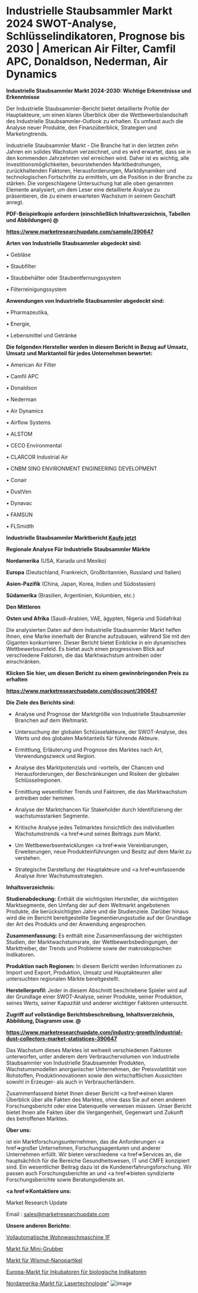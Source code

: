 # Industrielle Staubsammler Markt 2024 SWOT-Analyse, Schlüsselindikatoren, Prognose bis 2030 | American Air Filter, Camfil APC, Donaldson, Nederman, Air Dynamics

<strong>Industrielle Staubsammler Markt 2024-2030: Wichtige Erkenntnisse und Erkenntnisse</strong>

Der Industrielle Staubsammler-Bericht bietet detaillierte Profile der Hauptakteure, um einen klaren Überblick über die Wettbewerbslandschaft des Industrielle Staubsammler-Outlook zu erhalten. Es umfasst auch die Analyse neuer Produkte, den Finanzüberblick, Strategien und Marketingtrends.

Industrielle Staubsammler Markt - Die Branche hat in den letzten zehn Jahren ein solides Wachstum verzeichnet, und es wird erwartet, dass sie in den kommenden Jahrzehnten viel erreichen wird. Daher ist es wichtig, alle Investitionsmöglichkeiten, bevorstehenden Marktbedrohungen, zurückhaltenden Faktoren, Herausforderungen, Marktdynamiken und technologischen Fortschritte zu ermitteln, um die Position in der Branche zu stärken. Die vorgeschlagene Untersuchung hat alle oben genannten Elemente analysiert, um dem Leser eine detaillierte Analyse zu präsentieren, die zu einem erwarteten Wachstum in seinem Geschäft anregt.



<strong><b>PDF-Beispielkopie anfordern (einschließlich Inhaltsverzeichnis, Tabellen und Abbildungen) @ </b></strong>

<strong><a href=https://www.marketresearchupdate.com/sample/390647>

<strong>https://www.marketresearchupdate.com/sample/390647</u></a></strong></strong>



<strong>Arten von Industrielle Staubsammler abgedeckt sind:</strong>

• Gebläse

• Staubfilter

• Staubbehälter oder Staubentfernungssystem

• Filterreinigungssystem



<strong>Anwendungen von Industrielle Staubsammler abgedeckt sind:</strong>

• Pharmazeutika,

• Energie,

• Lebensmittel und Getränke



<strong>Die folgenden Hersteller werden in diesem Bericht in Bezug auf Umsatz, Umsatz und Marktanteil für jedes Unternehmen bewertet:</strong>

• American Air Filter

• Camfil APC

• Donaldson

• Nederman

• Air Dynamics

• Airflow Systems

• ALSTOM

• CECO Environmental

• CLARCOR Industrial Air

• CNBM SINO ENVIRONMENT ENGINEERING DEVELOPMENT

• Conair

• DustVen

• Dynavac

• FAMSUN

• FLSmidth



<strong>Industrielle Staubsammler Marktbericht <a href=https://www.marketresearchupdate.com/buynow/390647>Kaufe jetzt</a></strong>



<strong>Regionale Analyse Für Industrielle Staubsammler Märkte</strong>



<strong>Nordamerika</strong> (USA, Kanada und Mexiko)



<strong>Europa</strong> (Deutschland, Frankreich, Großbritannien, Russland und Italien)



<strong>Asien-Pazifik</strong> (China, Japan, Korea, Indien und Südostasien)



<strong>Südamerika</strong> (Brasilien, Argentinien, Kolumbien, etc.)



<strong>Den Mittleren</strong> 

<strong>Osten und Afrika</strong> (Saudi-Arabien, VAE, ägypten, Nigeria und Südafrika)

Die analysierten Daten auf dem Industrielle Staubsammler Markt helfen Ihnen, eine Marke innerhalb der Branche aufzubauen, während Sie mit den Giganten konkurrieren. Dieser Bericht bietet Einblicke in ein dynamisches Wettbewerbsumfeld. Es bietet auch einen progressiven Blick auf verschiedene Faktoren, die das Marktwachstum antreiben oder einschränken.



<strong>Klicken Sie hier, um diesen Bericht zu einem gewinnbringenden Preis zu erhalten
</strong>

<strong><a href=https://www.marketresearchupdate.com/discount/390647>https://www.marketresearchupdate.com/discount/390647</b></u></strong></a>



<strong>Die Ziele des Berichts sind:</strong>

- Analyse und Prognose der Marktgröße von Industrielle Staubsammler Branchen auf dem Weltmarkt.

- Untersuchung der globalen Schlüsselakteure, der SWOT-Analyse, des Werts und des globalen Marktanteils für führende Akteure.

- Ermittlung, Erläuterung und Prognose des Marktes nach Art, Verwendungszweck und Region.

- Analyse des Marktpotenzials und -vorteils, der Chancen und Herausforderungen, der Beschränkungen und Risiken der globalen Schlüsselregionen.

- Ermittlung wesentlicher Trends und Faktoren, die das Marktwachstum antreiben oder hemmen.

- Analyse der Marktchancen für Stakeholder durch Identifizierung der wachstumsstarken Segmente.

- Kritische Analyse jedes Teilmarktes hinsichtlich des individuellen Wachstumstrends <a href=>und</a> seines Beitrags zum Markt.

- Um Wettbewerbsentwicklungen <a href=>wie</a> Vereinbarungen, Erweiterungen, neue Produkteinführungen und Besitz auf dem Markt zu verstehen.

- Strategische Darstellung der Hauptakteure und <a href=>umfas</a>sende Analyse ihrer Wachstumsstrategien.



<strong>Inhaltsverzeichnis:</strong>



<strong>Studienabdeckung:</strong> Enthält die wichtigsten Hersteller, die wichtigsten Marktsegmente, den Umfang der auf dem Weltmarkt angebotenen Produkte, die berücksichtigten Jahre und die Studienziele. Darüber hinaus wird die im Bericht bereitgestellte Segmentierungsstudie auf der Grundlage der Art des Produkts und der Anwendung angesprochen.



<strong>Zusammenfassung:</strong> Es enthält eine Zusammenfassung der wichtigsten Studien, der Marktwachstumsrate, der Wettbewerbsbedingungen, der Markttreiber, der Trends und Probleme sowie der makroskopischen Indikatoren.



<strong>Produktion nach Regionen:</strong> In diesem Bericht werden Informationen zu Import und Export, Produktion, Umsatz und Hauptakteuren aller untersuchten regionalen Märkte bereitgestellt.



<strong>Herstellerprofil:</strong> Jeder in diesem Abschnitt beschriebene Spieler wird auf der Grundlage einer SWOT-Analyse, seiner Produkte, seiner Produktion, seines Werts, seiner Kapazität und anderer wichtiger Faktoren untersucht.



<strong><b>Zugriff auf vollständige Berichtsbeschreibung, Inhaltsverzeichnis, Abbildung, Diagramm usw. @ </b></strong>

<strong><a href=https://www.marketresearchupdate.com/industry-growth/industrial-dust-collectors-market-statistices-390647>https://www.marketresearchupdate.com/industry-growth/industrial-dust-collectors-market-statistices-390647</a></strong>

Das Wachstum dieses Marktes ist weltweit verschiedenen Faktoren unterworfen, unter anderem dem Verbrauchervolumen von Industrielle Staubsammler von Industrielle Staubsammler Produkten, Wachstumsmodellen anorganischer Unternehmen, der Preisvolatilität von Rohstoffen, Produktinnovationen sowie den wirtschaftlichen Aussichten sowohl in Erzeuger- als auch in Verbraucherländern.

Zusammenfassend bietet Ihnen dieser Bericht <a href=>einen</a> klaren Überblick über alle Fakten des Marktes, ohne dass Sie auf einen anderen Forschungsbericht oder eine Datenquelle verweisen müssen. Unser Bericht bietet Ihnen alle Fakten über die Vergangenheit, Gegenwart und Zukunft des betroffenen Marktes.



<strong>Über uns:</strong>

 ist ein Marktforschungsunternehmen, das die Anforderungen <a href=>großer</a> Unternehmen, Forschungsagenturen und anderer Unternehmen erfüllt. Wir bieten verschiedene <a href=>Services</a> an, die hauptsächlich für die Bereiche Gesundheitswesen, IT und CMFE konzipiert sind. Ein wesentlicher Beitrag dazu ist die Kundenerfahrungsforschung. Wir passen auch Forschungsberichte an und <a href=>bieten</a> syndizierte Forschungsberichte sowie Beratungsdienste an.



<strong><a href=>Kontaktiere uns:</a></strong>

Market Research Update

Email : sales@marketresearchupdate.com



<strong>Unsere anderen Berichte:</strong>

<a href=https://www.linkedin.com/pulse/residential-fully-automatic-washing-machine-1f>Vollautomatische Wohnwaschmaschine 1F</a>

<a href=https://www.linkedin.com/pulse/mini-tiller-cultivator-market-top-leading-vendors-benassi>Markt für Mini-Grubber</a>

<a href=https://www.linkedin.com/pulse/bismuth-nanoparticles-market-sizing-up-anticipating-trends>Markt für Wismut-Nanopartikel</a>

<a href=https://www.linkedin.com/pulse/europe-biological-indicator-incubator-market>Europa-Markt für Inkubatoren für biologische Indikatoren</a>

<a href=https://www.linkedin.com/pulse/north-america-laser-technology-market-future-demand-analysis>Nordamerika-Markt für Lasertechnologie</a>"
![image](https://github.com/Gayatrikarjule/Market-Analysis-361/assets/97346546/ace514a2-d520-44ac-9e9b-54be6c05e30b)
